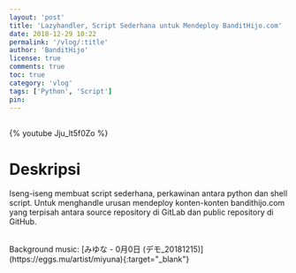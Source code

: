 ```yaml
---
layout: 'post'
title: 'Lazyhandler, Script Sederhana untuk Mendeploy BanditHijo.com'
date: 2018-12-29 10:22
permalink: '/vlog/:title'
author: 'BanditHijo'
license: true
comments: true
toc: true
category: 'vlog'
tags: ['Python', 'Script']
pin:
---
```


<div style="margin-top:30px;"></div>
<!-- EMBED CONTAINER: YOUTUBE -->

{% youtube Jju_lt5f0Zo %}

# Deskripsi

Iseng-iseng membuat script sederhana, perkawinan antara python dan shell script. Untuk menghandle urusan mendeploy konten-konten bandithijo.com yang terpisah antara source repository di GitLab dan public repository di GitHub.

<br>
Background music:
[みゆな - 0月0日 (デモ_20181215)](https://eggs.mu/artist/miyuna){:target="_blank"}
